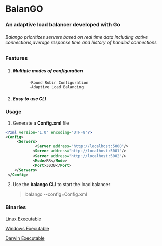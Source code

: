 # **BalanGO**
### An adaptive load balancer developed with Go

######  Balango prioritizes servers based on real time data including active connections,average response time and history of handled connections


### **Features**

 1.  #####   Multiple modes of configuration
                -Round Robin Configuration
                -Adaptive Load Balancing
 2.  #####     Easy to use CLI



### Usage
1.  Generate a **Config.xml** file
```xml     
<?xml version="1.0" encoding="UTF-8"?>
<Config>
  	 <Servers>
    		 <Server address="http://localhost:5000"/>
     		<Server address="http://localhost:5001"/>
     		<Server address="http://localhost:5002"/>
    		<Mode>RR</Mode>
    		<Port>3030</Port>
   	</Servers>
 </Config>
```  


2. Use the **balango CLI** to start the load balancer

    > balango  --config=Config.xml     


### **Binaries**	

[Linux Executable][linexe270420]





[linexe270420]: https://github.com/abhi170599/BalanGO/raw/master/build/Linux/balango
[Windows Executable][winexe270420]





[winexe270420]: https://github.com/abhi170599/BalanGO/raw/master/build/Windows/balango
[Darwin Executable][darexe270420]





[darexe270420]: https://github.com/abhi170599/BalanGO/raw/master/build/Darwin/balango
